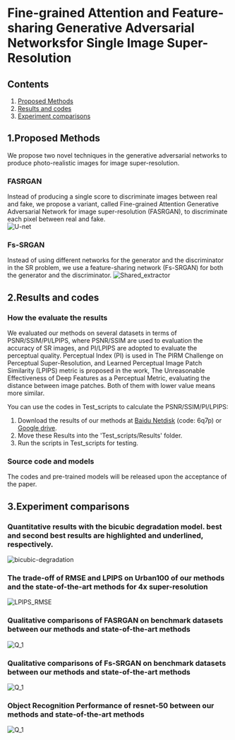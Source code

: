 # Fine-grained Attention and Feature-sharing Generative Adversarial Networksfor Single Image Super-Resolution
## Contents
1. [Proposed Methods](#Proposed-Methods)<br>
2. [Results and codes](#Results-and-codes)<br>
3. [Experiment comparisons](#Experiment-comparisons)<br>


## 1.Proposed Methods
We propose two novel techniques in the generative adversarial networks to produce photo-realistic images for image super-resolution. 
### FASRGAN
Instead of producing a single score to discriminate images between real and fake, we propose a variant, called Fine-grained Attention Generative Adversarial Network for image super-resolution (FASRGAN), to discriminate each pixel between real and fake.  
![U-net](Figure/U-net.png)
### Fs-SRGAN
Instead of using different networks for the generator and the discriminator in the SR problem, we use a feature-sharing network (Fs-SRGAN) for both the generator and the discriminator. 
![Shared_extractor](Figure/Shared_extractor.png)

## 2.Results and codes

### How the evaluate the results
We evaluated our methods on several datasets in terms of PSNR/SSIM/PI/LPIPS, where PSNR/SSIM are used to evaluation the accuracy of SR images, and PI/LPIPS are adopted to evaluate the perceptual quality.
Perceptual Index (PI) is used in The PIRM Challenge on Perceptual Super-Resolution, and Learned Perceptual Image Patch Similarity (LPIPS) metric is proposed in the work, The Unreasonable Effectiveness of Deep Features as a Perceptual Metric, evaluating the distance between image patches. Both of them with lower value means more similar. 

You can use the codes in Test_scripts to calculate the PSNR/SSIM/PI/LPIPS: 
1. Download the results of our methods at [Baidu Netdisk](https://pan.baidu.com/s/19X15RgbF0DIvkTBokx603w) (code: 6q7p) or [Google drive](https://drive.google.com/open?id=12286mQ-Lq_4HoGPdsMQk2F9DmmnAQAv8).
2. Move these Results into the 'Test_scripts/Results' folder.
3. Run the scripts in Test_scripts for testing.

### Source code and models
The codes and pre-trained models will be released upon the acceptance of the paper.

<!-- ### Pre-trained models
Download the results of our methods at [Baidu Netdisk](https://pan.baidu.com/s/16XF1_-DsWv9r6qbm-cE9mw) or [Google drive](https://drive.google.com/drive/folders/1OVFJAa89SKt-wfMqpGPiNW2E3qN55tc1?usp=sharing)). -->

## 3.Experiment comparisons
### Quantitative results with the bicubic degradation model. best and second best results are highlighted and underlined, respectively.

![bicubic-degradation](Figure/Bic-results.png)

### The trade-off of RMSE and LPIPS on Urban100 of our methods and the state-of-the-art methods for 4x super-resolution

![LPIPS_RMSE](Figure/LPIPS_RMSE.png)

###  Qualitative comparisons of FASRGAN on benchmark datasets between our methods and state-of-the-art methods

![Q_1](Figure/FASRGAN-comparison-1.png)


### Qualitative comparisons of Fs-SRGAN on benchmark datasets between our methods and state-of-the-art methods

![Q_1](Figure/FsSRGAN-comparison-1.png)


### Object Recognition Performance of resnet-50 between our methods and state-of-the-art methods

![Q_1](Figure/resnet-50.png)



